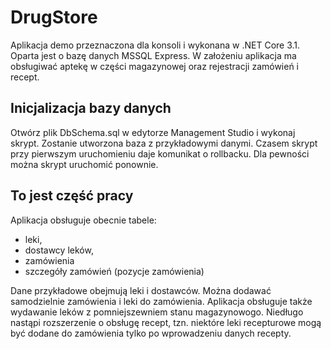 # DrugStore

Aplikacja demo przeznaczona dla konsoli i wykonana w .NET Core 3.1.
Oparta jest o bazę danych MSSQL Express.
W założeniu aplikacja ma obsługiwać aptekę w części magazynowej oraz rejestracji zamówień i recept.

## Inicjalizacja bazy danych

Otwórz plik DbSchema.sql w edytorze Management Studio i wykonaj skrypt. Zostanie utworzona baza z przykładowymi danymi.
Czasem skrypt przy pierwszym uruchomieniu daje komunikat o rollbacku. Dla pewności można skrypt uruchomić ponownie.

## To jest część pracy

Aplikacja obsługuje obecnie tabele:

- leki,
- dostawcy leków,
- zamówienia
- szczegóły zamówień (pozycje zamówienia)

Dane przykładowe obejmują leki i dostawców. Można dodawać samodzielnie zamówienia i leki do zamówienia.
Aplikacja obsługuje także wydawanie leków z pomniejszewniem stanu magazynowogo. Niedługo nastąpi rozszerzenie o obsługę recept, tzn. niektóre leki recepturowe mogą być dodane do zamówienia tylko po wprowadzeniu danych recepty.
